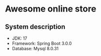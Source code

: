 # Awesome online store

## System description
- JDK: 17
- Framework: Spring Boot 3.0.0
- Database: Mysql 8.0.31
